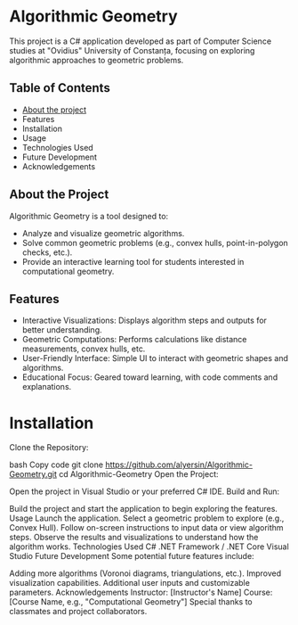 # Algorithmic Geometry

This project is a C# application developed as part of Computer Science studies at "Ovidius" University of Constanța, focusing on exploring algorithmic approaches to geometric problems.

## Table of Contents

- [About the project](#About-the-Project)  
- Features  
- Installation  
- Usage  
- Technologies Used  
- Future Development  
- Acknowledgements  

## About the Project  
Algorithmic Geometry is a tool designed to:

- Analyze and visualize geometric algorithms.  
- Solve common geometric problems (e.g., convex hulls, point-in-polygon checks, etc.).  
- Provide an interactive learning tool for students interested in computational geometry.  

## Features
- Interactive Visualizations: Displays algorithm steps and outputs for better understanding.  
- Geometric Computations: Performs calculations like distance measurements, convex hulls, etc.  
- User-Friendly Interface: Simple UI to interact with geometric shapes and algorithms.  
- Educational Focus: Geared toward learning, with code comments and explanations.

# Installation  
Clone the Repository:

bash
Copy code
git clone https://github.com/alyersin/Algorithmic-Geometry.git
cd Algorithmic-Geometry
Open the Project:

Open the project in Visual Studio or your preferred C# IDE.
Build and Run:

Build the project and start the application to begin exploring the features.
Usage
Launch the application.
Select a geometric problem to explore (e.g., Convex Hull).
Follow on-screen instructions to input data or view algorithm steps.
Observe the results and visualizations to understand how the algorithm works.
Technologies Used
C#
.NET Framework / .NET Core
Visual Studio
Future Development
Some potential future features include:

Adding more algorithms (Voronoi diagrams, triangulations, etc.).
Improved visualization capabilities.
Additional user inputs and customizable parameters.
Acknowledgements
Instructor: [Instructor's Name]
Course: [Course Name, e.g., "Computational Geometry"]
Special thanks to classmates and project collaborators.
